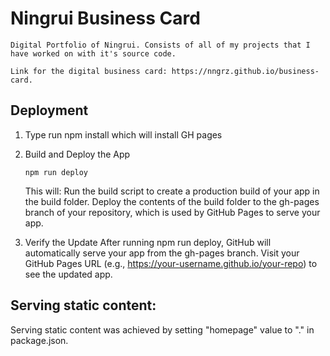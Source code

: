 # Ningrui Business Card

    Digital Portfolio of Ningrui. Consists of all of my projects that I have worked on with it's source code.

    Link for the digital business card: https://nngrz.github.io/business-card.

## Deployment
1. Type run npm install which will install GH pages
2. Build and Deploy the App
    ```
    npm run deploy
    ```

    This will:
    Run the build script to create a production build of your app in the build folder.
    Deploy the contents of the build folder to the gh-pages branch of your repository, which is used by GitHub Pages to serve your app.

3. Verify the Update
    After running npm run deploy, GitHub will automatically serve your app from the gh-pages branch. Visit your GitHub Pages URL (e.g., https://your-username.github.io/your-repo) to see the updated app.

## Serving static content:
Serving static content was achieved by setting "homepage" value to "." in package.json.